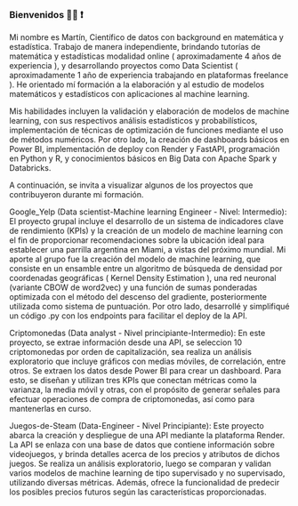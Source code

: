 ### Bienvenidos  🧑‍💻 ❗

Mi nombre es Martín, Científico de datos con background en matemática y estadística. Trabajo de manera independiente, brindando tutorías de matemática y estadísticas modalidad online ( aproximadamente 4 años de experiencia ), y desarrollando proyectos como Data Scientist ( aproximadamente 1 año de experiencia trabajando en plataformas freelance ). He orientado mí formación a la elaboración y al estudio de modelos matemáticos y estadísticos con aplicaciones al machine learning.

Mis habilidades incluyen la validación y elaboración de modelos de machine learning, con sus respectivos análisis estadísticos y probabilísticos, implementación de técnicas de optimización de funciones mediante el uso de métodos numéricos. Por otro lado, la creación de dashboards básicos en Power BI, implementación de deploy con Render y FastAPI, programación en Python y R, y conocimientos básicos en Big Data con Apache Spark y Databricks.


A continuación, se invita a visualizar algunos de los proyectos que contribuyeron durante mi formación. 


Google_Yelp (Data scientist-Machine learning Engineer - Nivel: Intermedio): 
El proyecto grupal incluye el desarrollo de un sistema de indicadores clave de rendimiento (KPIs) y la creación de un modelo de machine learning con el fin de proporcionar recomendaciones sobre la ubicación ideal para establecer una parrilla argentina en Miami, a vistas del próximo mundial. 
Mi aporte al grupo fue la creación del modelo de machine learning, que consiste en un ensamble entre un algoritmo de búsqueda de densidad por coordenadas geográficas ( Kernel Density Estimation ), una red neuronal (variante CBOW de word2vec) y una función de sumas ponderadas optimizada con el método del descenso del gradiente, posteriormente utilizada como sistema de puntuación. Por otro lado, desarrollé y simplifiqué un código .py con los endpoints para facilitar el deploy de la API.


Criptomonedas (Data analyst - Nivel principiante-Intermedio): En este proyecto, se extrae información desde una API, se seleccion 10 criptomonedas por orden de capitalización, sea realiza un análisis exploratorio que incluye gráficos con medias móviles, de correlación, entre otros. Se extraen los datos desde Power BI para crear un dashboard. Para esto, se diseñan y utilizan tres KPIs que conectan métricas como la varianza, la media móvil y otras, con el propósito de generar señales para efectuar operaciones de compra de criptomonedas, así como para mantenerlas en curso. 

Juegos-de-Steam (Data-Engineer - Nivel Principiante): Este proyecto abarca la creación y despliegue de una API mediante la plataforma Render. La API se enlaza con una base de datos que contiene información sobre videojuegos, y brinda detalles acerca de los precios y atributos de dichos juegos. Se realiza un análisis exploratorio, luego se comparan y validan varios modelos de machine learning de tipo supervisado y no supervisado, utilizando diversas métricas.  Además, ofrece la funcionalidad de predecir los posibles precios futuros según las características proporcionadas.


